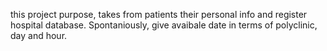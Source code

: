 this project purpose, takes from patients their personal info and register hospital database.
Spontaniously, give avaibale date in terms of polyclinic, day and hour.
